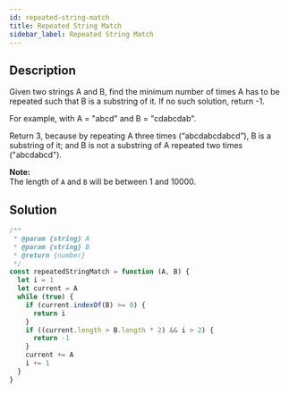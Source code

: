 ```yaml
---
id: repeated-string-match
title: Repeated String Match
sidebar_label: Repeated String Match
---
```

## Description
<div class="description">
<p>Given two strings A and B, find the minimum number of times A has to be repeated such that B is a substring of it. If no such solution, return -1.</p>

<p>For example, with A = &quot;abcd&quot; and B = &quot;cdabcdab&quot;.</p>

<p>Return 3, because by repeating A three times (&ldquo;abcdabcdabcd&rdquo;), B is a substring of it; and B is not a substring of A repeated two times (&quot;abcdabcd&quot;).</p>

<p><b>Note:</b><br />
The length of <code>A</code> and <code>B</code> will be between 1 and 10000.</p>

</div>

## Solution
```javascript
/**
 * @param {string} A
 * @param {string} B
 * @return {number}
 */
const repeatedStringMatch = function (A, B) {
  let i = 1
  let current = A
  while (true) {
    if (current.indexOf(B) >= 0) {
      return i
    }
    if ((current.length > B.length * 2) && i > 2) {
      return -1
    }
    current += A
    i += 1
  }
}

```